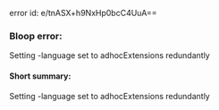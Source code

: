 error id: e/tnASX+h9NxHp0bcC4UuA==
### Bloop error:

Setting -language set to adhocExtensions redundantly
#### Short summary: 

Setting -language set to adhocExtensions redundantly